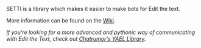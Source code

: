 SETTI is a library which makes it easier to make bots for Edit the text.

More information can be found on the [Wiki](https://github.com/Tikolu/SETTI/wiki).

_If you're looking for a more advanced and pythonic way of communicating with Edit the Text, check out [Chatrumor's YAEL Library](https://github.com/skipz36/YAEL)._
